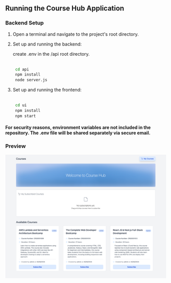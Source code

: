 
## Running the Course Hub Application

### Backend Setup

1. Open a terminal and navigate to the project's root directory.

2. Set up and running the backend:

    create .env in the /api root directory.

   ```bash

    cd api
    npm install
    node server.js

   ```
3. Set up and running the frontend:

   ```bash

    cd ui
    npm install
    npm start

   ```
#### For security reasons, environment variables are not included in the repository. The .env file will be shared separately via secure email.

### Preview

![Preview](ui/public/screen.png)
